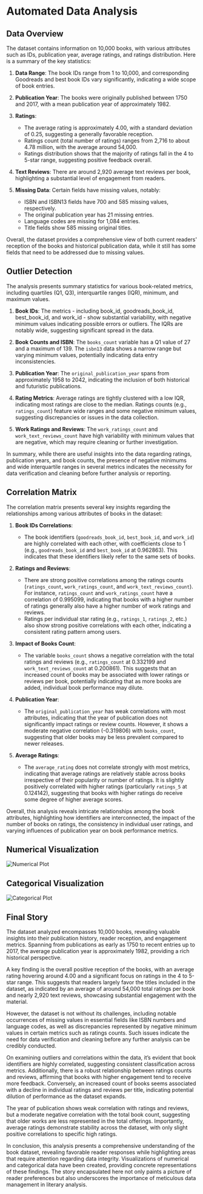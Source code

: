 # Automated Data Analysis

## Data Overview
The dataset contains information on 10,000 books, with various attributes such as IDs, publication year, average ratings, and ratings distribution. Here is a summary of the key statistics:

1. **Data Range**: The book IDs range from 1 to 10,000, and corresponding Goodreads and best book IDs vary significantly, indicating a wide scope of book entries.

2. **Publication Year**: The books were originally published between 1750 and 2017, with a mean publication year of approximately 1982.

3. **Ratings**:
   - The average rating is approximately 4.00, with a standard deviation of 0.25, suggesting a generally favorable reception.
   - Ratings count (total number of ratings) ranges from 2,716 to about 4.78 million, with the average around 54,000.
   - Ratings distribution shows that the majority of ratings fall in the 4 to 5-star range, suggesting positive feedback overall.

4. **Text Reviews**: There are around 2,920 average text reviews per book, highlighting a substantial level of engagement from readers.

5. **Missing Data**: Certain fields have missing values, notably:
   - ISBN and ISBN13 fields have 700 and 585 missing values, respectively.
   - The original publication year has 21 missing entries.
   - Language codes are missing for 1,084 entries.
   - Title fields show 585 missing original titles.

Overall, the dataset provides a comprehensive view of both current readers' reception of the books and historical publication data, while it still has some fields that need to be addressed due to missing values.

## Outlier Detection
The analysis presents summary statistics for various book-related metrics, including quartiles (Q1, Q3), interquartile ranges (IQR), minimum, and maximum values. 

1. **Book IDs**: The metrics - including book_id, goodreads_book_id, best_book_id, and work_id - show substantial variability, with negative minimum values indicating possible errors or outliers. The IQRs are notably wide, suggesting significant spread in the data.

2. **Book Counts and ISBN**: The `books_count` variable has a Q1 value of 27 and a maximum of 139. The `isbn13` data shows a narrow range but varying minimum values, potentially indicating data entry inconsistencies.

3. **Publication Year**: The `original_publication_year` spans from approximately 1958 to 2042, indicating the inclusion of both historical and futuristic publications.

4. **Rating Metrics**: Average ratings are tightly clustered with a low IQR, indicating most ratings are close to the median. Ratings counts (e.g., `ratings_count`) feature wide ranges and some negative minimum values, suggesting discrepancies or issues in the data collection.

5. **Work Ratings and Reviews**: The `work_ratings_count` and `work_text_reviews_count` have high variability with minimum values that are negative, which may require cleaning or further investigation.

In summary, while there are useful insights into the data regarding ratings, publication years, and book counts, the presence of negative minimums and wide interquartile ranges in several metrics indicates the necessity for data verification and cleaning before further analysis or reporting.

## Correlation Matrix
The correlation matrix presents several key insights regarding the relationships among various attributes of books in the dataset:

1. **Book IDs Correlations**:
   - The book identifiers (`goodreads_book_id`, `best_book_id`, and `work_id`) are highly correlated with each other, with coefficients close to 1 (e.g., `goodreads_book_id` and `best_book_id` at 0.962863). This indicates that these identifiers likely refer to the same sets of books.

2. **Ratings and Reviews**:
   - There are strong positive correlations among the ratings counts (`ratings_count`, `work_ratings_count`, and `work_text_reviews_count`). For instance, `ratings_count` and `work_ratings_count` have a correlation of 0.995099, indicating that books with a higher number of ratings generally also have a higher number of work ratings and reviews.
   - Ratings per individual star rating (e.g., `ratings_1`, `ratings_2`, etc.) also show strong positive correlations with each other, indicating a consistent rating pattern among users.

3. **Impact of Books Count**:
   - The variable `books_count` shows a negative correlation with the total ratings and reviews (e.g., `ratings_count` at 0.332199 and `work_text_reviews_count` at 0.200861). This suggests that an increased count of books may be associated with lower ratings or reviews per book, potentially indicating that as more books are added, individual book performance may dilute.

4. **Publication Year**:
   - The `original_publication_year` has weak correlations with most attributes, indicating that the year of publication does not significantly impact ratings or review counts. However, it shows a moderate negative correlation (-0.319806) with `books_count`, suggesting that older books may be less prevalent compared to newer releases.

5. **Average Ratings**:
   - The `average_rating` does not correlate strongly with most metrics, indicating that average ratings are relatively stable across books irrespective of their popularity or number of ratings. It is slightly positively correlated with higher ratings (particularly `ratings_5` at 0.124142), suggesting that books with higher ratings do receive some degree of higher average scores.

Overall, this analysis reveals intricate relationships among the book attributes, highlighting how identifiers are interconnected, the impact of the number of books on ratings, the consistency in individual user ratings, and varying influences of publication year on book performance metrics.

## Numerical Visualization
![Numerical Plot](numerical_plot.png)

## Categorical Visualization
![Categorical Plot](language_code_plot.png)

## Final Story
The dataset analyzed encompasses 10,000 books, revealing valuable insights into their publication history, reader reception, and engagement metrics. Spanning from publications as early as 1750 to recent entries up to 2017, the average publication year is approximately 1982, providing a rich historical perspective.

A key finding is the overall positive reception of the books, with an average rating hovering around 4.00 and a significant focus on ratings in the 4 to 5-star range. This suggests that readers largely favor the titles included in the dataset, as indicated by an average of around 54,000 total ratings per book and nearly 2,920 text reviews, showcasing substantial engagement with the material.

However, the dataset is not without its challenges, including notable occurrences of missing values in essential fields like ISBN numbers and language codes, as well as discrepancies represented by negative minimum values in certain metrics such as ratings counts. Such issues indicate the need for data verification and cleaning before any further analysis can be credibly conducted.

On examining outliers and correlations within the data, it’s evident that book identifiers are highly correlated, suggesting consistent classification across metrics. Additionally, there is a robust relationship between ratings counts and reviews, affirming that books with higher engagement tend to receive more feedback. Conversely, an increased count of books seems associated with a decline in individual ratings and reviews per title, indicating potential dilution of performance as the dataset expands.

The year of publication shows weak correlation with ratings and reviews, but a moderate negative correlation with the total book count, suggesting that older works are less represented in the total offerings. Importantly, average ratings demonstrate stability across the dataset, with only slight positive correlations to specific high ratings.

In conclusion, this analysis presents a comprehensive understanding of the book dataset, revealing favorable reader responses while highlighting areas that require attention regarding data integrity. Visualizations of numerical and categorical data have been created, providing concrete representations of these findings. The story encapsulated here not only paints a picture of reader preferences but also underscores the importance of meticulous data management in literary analysis.


